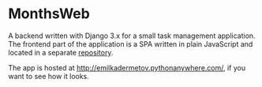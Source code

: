 # MonthsWeb

A backend written with Django 3.x for a small task management application. The  frontend part of the application is a SPA written in plain JavaScript and located in a separate [repository](https://github.com/ImHereByChance/MonthTasks).

The app is hosted at http://emilkadermetov.pythonanywhere.com/, if you want to see how it looks. 
